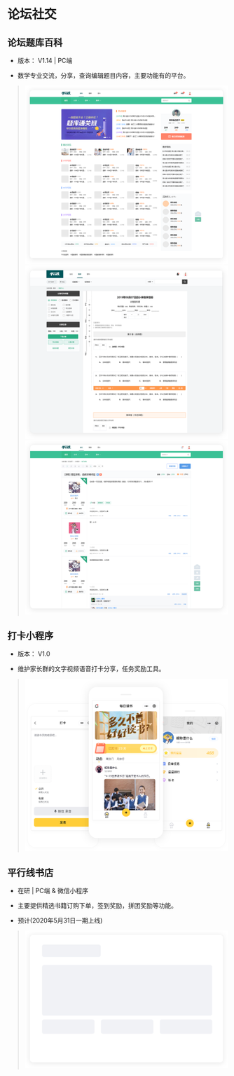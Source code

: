 # 论坛社交

## 论坛题库百科
- 版本： V1.14 | PC端

- 数学专业交流，分享，查询编辑题目内容，主要功能有的平台。
> ![论坛题库百科](../../img/tk1.png)
> ![论坛题库百科](../../img/tk2.png)
> ![论坛题库百科](../../img/tk3.png)

## 打卡小程序
- 版本： V1.0

- 维护家长群的文字视频语音打卡分享，任务奖励工具。
> ![打卡小程序](../../img/dk.png)

## 平行线书店
- 在研 | PC端 & 微信小程序

- 主要提供精选书籍订购下单，签到奖励，拼团奖励等功能。
- 预计(2020年5月31日一期上线)
> ![平行线书店](../../img/no.png)
